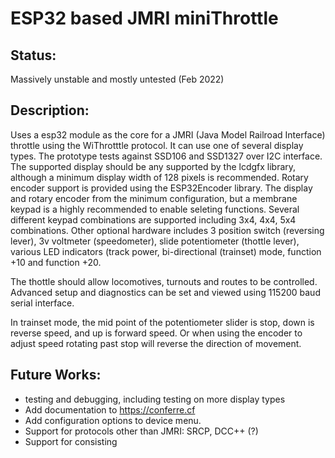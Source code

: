 ESP32 based JMRI miniThrottle
=============================

Status:
-------
Massively unstable and mostly untested (Feb 2022)

Description:
------------
Uses a esp32 module as the core for a JMRI (Java Model Railroad Interface) throttle using the WiThrotttle protocol.
It can use one of several display types. The prototype tests against SSD106 and SSD1327 over I2C interface.
The supported display should be any supported by the lcdgfx library, although a minimum display width of 128 pixels is recommended.
Rotary encoder support is provided using the ESP32Encoder library.
The display and rotary encoder from the minimum configuration, but a membrane keypad is a highly recommended to enable seleting functions.
Several different keypad combinations are supported including 3x4, 4x4, 5x4 combinations.
Other optional hardware includes 3 position switch (reversing lever), 3v voltmeter (speedometer), slide potentiometer (thottle lever), various LED indicators (track power, bi-directional (trainset) mode, function +10 and function +20.

The thottle should allow locomotives, turnouts and routes to be controlled.
Advanced setup and diagnostics can be set and viewed using 115200 baud serial interface.

In trainset mode, the mid point of the potentiometer slider is stop, down is reverse speed, and up is forward speed. Or when using the encoder to adjust speed rotating past stop will reverse the direction of movement.


Future Works:
-------------
* testing and debugging, including testing on more display types
* Add documentation to https://conferre.cf
* Add configuration options to device menu.
* Support for protocols other than JMRI: SRCP, DCC++ (?)
* Support for consisting


